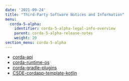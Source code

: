 ```yaml
---
date: '2021-09-24'
title: "Third-Party Software Notices and Information"
menu:
  corda-5-alpha:
    identifier: corda-5-alpha-legal-info-overview
    parent: corda-5-alpha-release-notes
    weight: 20
section_menu: corda-5-alpha
---
```

* [corda-api](api.html)
* [corda-runtime-os](runtime-os.html)
* [corda-gradle-plugins](gradle.html)
* [CSDE-cordapp-template-kotlin](csde-cordapp-template-kotlin.html)
